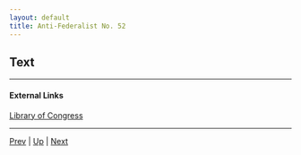 ```yaml
---
layout: default
title: Anti-Federalist No. 52
---
```


## Text

---
#### External Links
[Library of Congress]()

---

[Prev](51.md) | [Up](README.md) | [Next](53.md)

